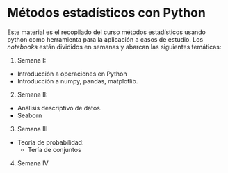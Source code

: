 # **Métodos estadísticos con Python**

Este material es el recopilado del curso métodos estadísticos usando python como herramienta para la aplicación a casos de estudio.
Los *notebooks* están divididos en semanas y abarcan las siguientes temáticas:

1. Semana I: 
  - Introducción a operaciones en Python
  - Introducción a numpy, pandas, matplotlib.
2. Semana II: 
  - Análisis descriptivo de datos.
  - Seaborn
3. Semana III
  - Teoría de probabilidad:
    - Tería de conjuntos
4. Semana IV   


 
